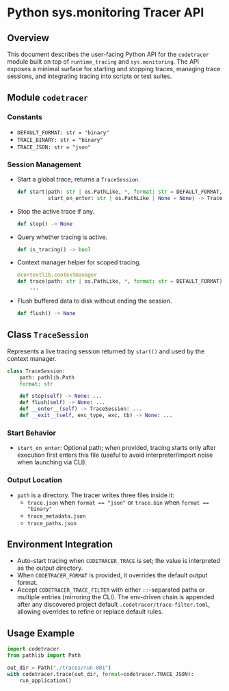 # Python sys.monitoring Tracer API

## Overview
This document describes the user-facing Python API for the `codetracer` module built on top of `runtime_tracing` and `sys.monitoring`.  The API exposes a minimal surface for starting and stopping traces, managing trace sessions, and integrating tracing into scripts or test suites.

## Module `codetracer`

### Constants
- `DEFAULT_FORMAT: str = "binary"`
- `TRACE_BINARY: str = "binary"`
- `TRACE_JSON: str = "json"`

### Session Management
- Start a global trace; returns a `TraceSession`.
  ```py
  def start(path: str | os.PathLike, *, format: str = DEFAULT_FORMAT,
            start_on_enter: str | os.PathLike | None = None) -> TraceSession
  ```
- Stop the active trace if any.
  ```py
  def stop() -> None
  ```
- Query whether tracing is active.
  ```py
  def is_tracing() -> bool
  ```
- Context manager helper for scoped tracing.
  ```py
  @contextlib.contextmanager
  def trace(path: str | os.PathLike, *, format: str = DEFAULT_FORMAT):
      ...
  ```
- Flush buffered data to disk without ending the session.
  ```py
  def flush() -> None
  ```

## Class `TraceSession`
Represents a live tracing session returned by `start()` and used by the context manager.

```py
class TraceSession:
    path: pathlib.Path
    format: str

    def stop(self) -> None: ...
    def flush(self) -> None: ...
    def __enter__(self) -> TraceSession: ...
    def __exit__(self, exc_type, exc, tb) -> None: ...
```

### Start Behavior
- `start_on_enter`: Optional path; when provided, tracing starts only after execution first enters this file (useful to avoid interpreter/import noise when launching via CLI).

### Output Location
- `path` is a directory. The tracer writes three files inside it:
  - `trace.json` when `format == "json"` or `trace.bin` when `format == "binary"`
  - `trace_metadata.json`
  - `trace_paths.json`

## Environment Integration
- Auto-start tracing when `CODETRACER_TRACE` is set; the value is interpreted as the output directory.
- When `CODETRACER_FORMAT` is provided, it overrides the default output format.
- Accept `CODETRACER_TRACE_FILTER` with either `::`-separated paths or multiple
  entries (mirroring the CLI). The env-driven chain is appended after any
  discovered project default `.codetracer/trace-filter.toml`, allowing overrides
  to refine or replace default rules.

## Usage Example
```py
import codetracer
from pathlib import Path

out_dir = Path("./traces/run-001")
with codetracer.trace(out_dir, format=codetracer.TRACE_JSON):
    run_application()
```
